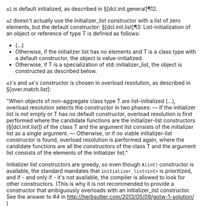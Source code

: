 `a1` is default initialized, as described in §[dcl.init.general]¶12.

`a2` doesn't actually use the initializer_list constructor with a list of zero elements, but the default constructor:
§[dcl.init.list]¶3:
List-initialization of an object or reference of type T is defined as follows:
- (...)
- Otherwise, if the initializer list has no elements and T is a class type with a default constructor, the object is value-initialized.
- Otherwise, if T is a specialization of std::initializer_list<E>, the object is constructed as described below.

`a3`'s and `a4`'s constructor is chosen in overload resolution, as described in §[over.match.list]:

"When objects of non-aggregate class type T are list-initialized (...), overload resolution selects the constructor in two phases:
— If the initializer list is not empty or T has no default constructor, overload resolution is first performed where the candidate functions are the initializer-list constructors (§[dcl.init.list]) of the class T and the argument list consists of the initializer list as a single argument.
— Otherwise, or if no viable initializer-list constructor is found, overload resolution is performed again, where the candidate functions are all the constructors of the class T and the argument list consists of the elements of the initializer list."

Initializer list constructors are greedy, so even though `A(int)` constructor is available, the standard mandates that `initializer_list<int>` is prioritized, and if - and only if - it's not available, the compiler is allowed to look for other constructors. (This is why it is not recommended to provide a constructor that ambiguously overloads with an initializer_list constructor. See the answer to #4 in <http://herbsutter.com/2013/05/09/gotw-1-solution/> )
